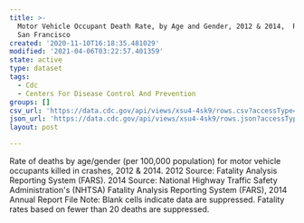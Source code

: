 ```yaml
---
title: >-
  Motor Vehicle Occupant Death Rate, by Age and Gender, 2012 & 2014,  Region 9 -
  San Francisco
created: '2020-11-10T16:18:35.481029'
modified: '2021-04-06T03:22:57.401359'
state: active
type: dataset
tags:
  - Cdc
  - Centers For Disease Control And Prevention
groups: []
csv_url: 'https://data.cdc.gov/api/views/xsu4-4sk9/rows.csv?accessType=DOWNLOAD'
json_url: 'https://data.cdc.gov/api/views/xsu4-4sk9/rows.json?accessType=DOWNLOAD'
layout: post

---
```

Rate of deaths by age/gender (per 100,000 population) for motor vehicle occupants killed in crashes, 2012 & 2014. 2012 Source: Fatality Analysis Reporting System (FARS). 2014 Source: National Highway Traffic Safety Administration's (NHTSA) Fatality Analysis Reporting System (FARS), 2014 Annual Report File Note: Blank cells indicate data are suppressed. Fatality rates based on fewer than 20 deaths are suppressed.
